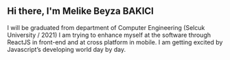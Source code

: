 ## Hi there, I'm Melike Beyza BAKICI
I will be graduated from department of Computer Engineering (Selcuk University / 2021) 
I am trying to enhance myself at the software through ReactJS in front-end and at cross platform in mobile. 
I am getting excited by Javascript’s developing world day by day. 
